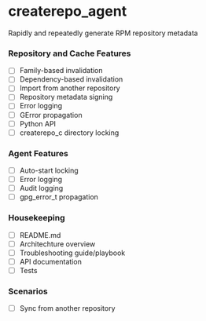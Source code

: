 # createrepo\_agent
Rapidly and repeatedly generate RPM repository metadata

### Repository and Cache Features
- [ ] Family-based invalidation  
- [ ] Dependency-based invalidation  
- [ ] Import from another repository  
- [ ] Repository metadata signing  
- [ ] Error logging  
- [ ] GError propagation  
- [ ] Python API  
- [ ] createrepo\_c directory locking

### Agent Features
- [ ] Auto-start locking  
- [ ] Error logging  
- [ ] Audit logging  
- [ ] gpg\_error\_t propagation  

### Housekeeping
- [ ] README.md  
- [ ] Architechture overview  
- [ ] Troubleshooting guide/playbook  
- [ ] API documentation  
- [ ] Tests  

### Scenarios
- [ ] Sync from another repository  
